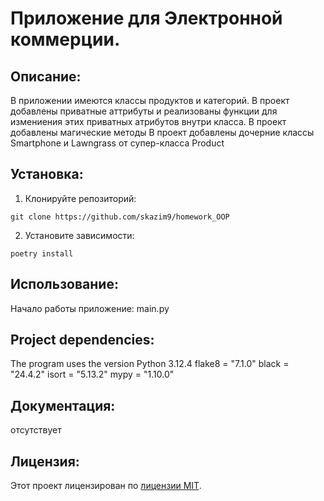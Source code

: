 # Приложение для Электронной коммерции.

## Описание:

В приложении имеются классы продуктов и категорий. 
В проект добавлены приватные аттрибуты и реализованы функции для измениения этих приватных атрибутов внутри класса. 
В проект добавлены магические методы 
В проект добавлены дочерние классы Smartphone и Lawngrass от супер-класса Product

## Установка:

1. Клонируйте репозиторий:
```
git clone https://github.com/skazim9/homework_OOP
```
2. Установите зависимости:
```
poetry install
```
## Использование:

Начало работы приложение: main.py

## Project dependencies:
The program uses the version Python 3.12.4
flake8 = "7.1.0"
black = "24.4.2"
isort = "5.13.2"
mypy = "1.10.0"

## Документация:

отсутствует

## Лицензия:

Этот проект лицензирован по [лицензии MIT](LICENSE).